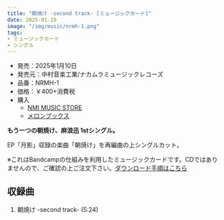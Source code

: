```yaml
---
title: "朝焼け -second track- [ミュージックカード]"
date: 2025-01-10
image: "/img/music/nrmh-1.png"
tags:
- ミュージックカード
- シングル
---
```


- 発売：2025年1月10日
- 発売元：中村音楽工業/ナカムラミュージックレコーズ
- 品番：NRMH-1
- 価格：￥400+消費税
- 購入
    - [NMI MUSIC STORE](https://nmimusic.booth.pm/items/6389085)
    - [メロンブックス](https://www.melonbooks.co.jp/detail/detail.php?product_id=2878193)

**もう一つの朝焼け、麻浪迅 1stシングル。**

EP「月影」収録の楽曲「朝焼け」を再編曲の上シングルカット。

※これはBandcampの仕組みを利用したミュージックカードです。CDではありませんので、ご確認の上ご注文下さい。[ダウンロード手順はこちら](/musiccard/)

## 収録曲
1. 朝焼け -second track- (5:24)
